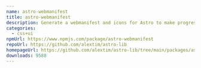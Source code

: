 ```yaml
---
name: astro-webmanifest
title: astro-webmanifest
description: Generate a webmanifest and icons for Astro to make progressive web apps
categories:
  - css+ui
npmUrl: https://www.npmjs.com/package/astro-webmanifest
repoUrl: https://github.com/alextim/astro-lib
homepageUrl: https://github.com/alextim/astro-lib/tree/main/packages/astro-webmanifest#readme
downloads: 9588
---
```

